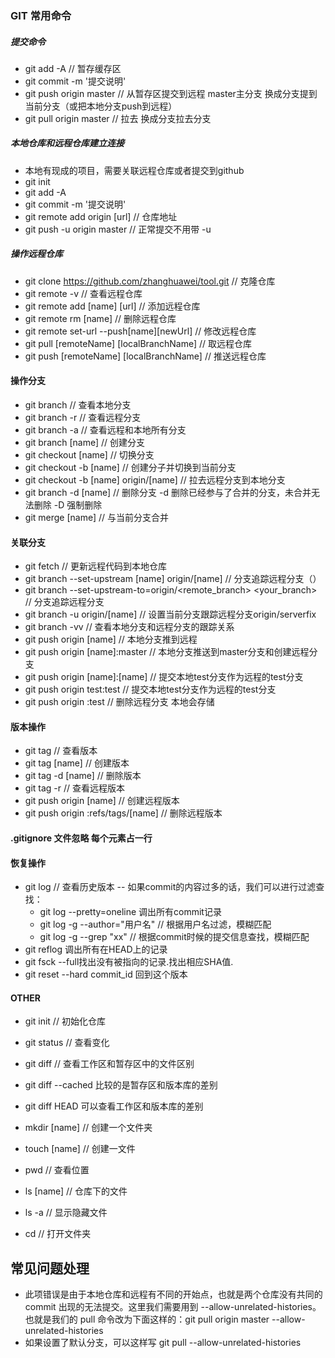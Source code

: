 ### GIT 常用命令

##### 提交命令

* git add -A // 暂存缓存区
* git commit -m '提交说明'
* git push origin master // 从暂存区提交到远程 master主分支 换成分支提到当前分支（或把本地分支push到远程）
* git pull origin master // 拉去 换成分支拉去分支

##### 本地仓库和远程仓库建立连接
* 本地有现成的项目，需要关联远程仓库或者提交到github
* git init 
* git add -A
* git commit -m '提交说明'
* git remote add origin [url] // 仓库地址
* git push -u origin master // 正常提交不用带 -u

##### 操作远程仓库

* git clone https://github.com/zhanghuawei/tool.git // 克隆仓库
* git remote -v  // 查看远程仓库
* git remote add [name] [url] // 添加远程仓库
* git remote rm [name] // 删除远程仓库
* git remote set-url --push[name][newUrl] // 修改远程仓库
* git pull [remoteName] [localBranchName] // 取远程仓库
* git push [remoteName] [localBranchName] // 推送远程仓库

#### 操作分支

* git branch // 查看本地分支
* git branch -r // 查看远程分支
* git branch -a // 查看远程和本地所有分支
* git branch [name] // 创建分支
* git checkout [name] // 切换分支
* git checkout -b [name] // 创建分子并切换到当前分支
* git checkout -b [name] origin/[name] // 拉去远程分支到本地分支
* git branch -d [name] // 删除分支 -d 删除已经参与了合并的分支，未合并无法删除 -D 强制删除 
* git merge [name] // 与当前分支合并

#### 关联分支

* git fetch // 更新远程代码到本地仓库
* git branch --set-upstream [name] origin/[name] // 分支追踪远程分支（）
* git branch --set-upstream-to=origin/<remote_branch> <your_branch> // 分支追踪远程分支
* git branch -u origin/[name] // 设置当前分支跟踪远程分支origin/serverfix
* git branch -vv // 查看本地分支和远程分支的跟踪关系
* git push origin [name] // 本地分支推到远程
* git push origin [name]:master // 本地分支推送到master分支和创建远程分支
* git push origin [name]:[name] // 提交本地test分支作为远程的test分支
* git push origin test:test  // 提交本地test分支作为远程的test分支
* git push origin :test // 删除远程分支 本地会存储

#### 版本操作

* git tag // 查看版本
* git tag [name] // 创建版本
* git tag -d [name] // 删除版本
* git tag -r // 查看远程版本
* git push origin [name] // 创建远程版本
* git push origin :refs/tags/[name] // 删除远程版本

#### .gitignore 文件忽略 每个元素占一行
#### 恢复操作
* git log // 查看历史版本
  -- 如果commit的内容过多的话，我们可以进行过滤查找：
    - git log --pretty=oneline 调出所有commit记录
    - git log -g --author="用户名"   // 根据用户名过滤，模糊匹配
    - git log -g --grep "xx"  // 根据commit时候的提交信息查找，模糊匹配
* git reflog 调出所有在HEAD上的记录 
* git fsck --full找出没有被指向的记录.找出相应SHA值.
* git reset --hard commit_id 回到这个版本
#### OTHER

* git init // 初始化仓库
* git status // 查看变化

* git diff // 查看工作区和暂存区中的文件区别
* git diff --cached 比较的是暂存区和版本库的差别
* git diff HEAD 可以查看工作区和版本库的差别




* mkdir [name] // 创建一个文件夹
* touch [name] // 创建一文件
* pwd // 查看位置
* ls [name] // 仓库下的文件
* ls -a // 显示隐藏文件
* cd // 打开文件夹


## 常见问题处理

* 此项错误是由于本地仓库和远程有不同的开始点，也就是两个仓库没有共同的 commit 出现的无法提交。这里我们需要用到 
--allow-unrelated-histories。也就是我们的 pull 命令改为下面这样的：git pull origin master --allow-unrelated-histories
* 如果设置了默认分支，可以这样写 git pull --allow-unrelated-histories
